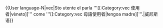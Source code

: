{{User language-N|vec|Sto utente el parla '''[[:Category:vec 使用者|vèneto]]''' come '''[[:Category:vec 母語使用者|łengoa madre]]'''.|威尼斯语}} <noinclude>
</noinclude>